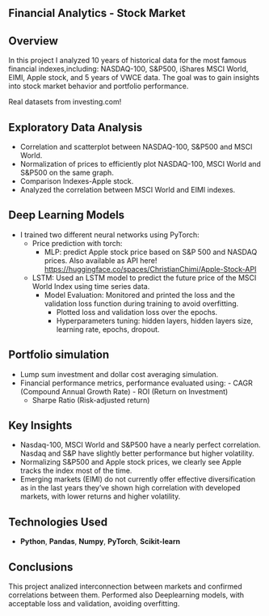 ## **Financial Analytics - Stock Market**
## **Overview**
In this project I analyzed 10 years of historical data for the most famous financial indexes,including: NASDAQ-100, S&P500, iShares MSCI World, EIMI, Apple stock, and 5 years of VWCE data.
The goal was to gain insights into stock market behavior and portfolio performance.

Real datasets from investing.com!

## **Exploratory Data Analysis**
- Correlation and scatterplot between NASDAQ-100, S&P500 and MSCI World.
- Normalization of prices to efficiently plot NASDAQ-100, MSCI World and S&P500 on the same graph.
- Comparison Indexes-Apple stock.
- Analyzed the correlation between MSCI World and EIMI indexes.

## **Deep Learning Models**
 - I trained two different neural networks using PyTorch:
    - Price prediction with torch:
      - MLP: predict Apple stock price based on S&P 500 and NASDAQ prices.
       Also available as API here! https://huggingface.co/spaces/ChristianChimi/Apple-Stock-API
    - LSTM: Used an LSTM model to predict the future price of the MSCI World Index using time series data.
      - Model Evaluation: Monitored and printed the loss and the validation loss function during training to avoid overfitting.
        - Plotted loss and validation loss over the epochs.
        - Hyperparameters tuning: hidden layers, hidden layers size, learning rate, epochs, dropout.
          
## **Portfolio simulation** 
   - Lump sum investment and dollar cost averaging simulation.
   - Financial performance metrics, performance evaluated using:
   	- CAGR (Compound Annual Growth Rate)
   	- ROI (Return on Investment)
  	 - Sharpe Ratio (Risk-adjusted return)
     
## **Key Insights** 
  - Nasdaq-100, MSCI World and S&P500 have a nearly perfect correlation. Nasdaq and S&P have slightly better performance but higher volatility.
  - Normalizing S&P500 and Apple stock prices, we clearly see Apple tracks the index most of the time.
  - Emerging markets (EIMI) do not currently offer effective diversification as in the last years they’ve shown high correlation with developed markets, with lower returns and higher volatility.

## **Technologies Used**
 - **Python**, **Pandas**, **Numpy**, **PyTorch**, **Scikit-learn**

## **Conclusions**
This project analized interconnection between markets and confirmed correlations between them. Performed also Deeplearning models, with acceptable loss and validation, avoiding overfitting.
